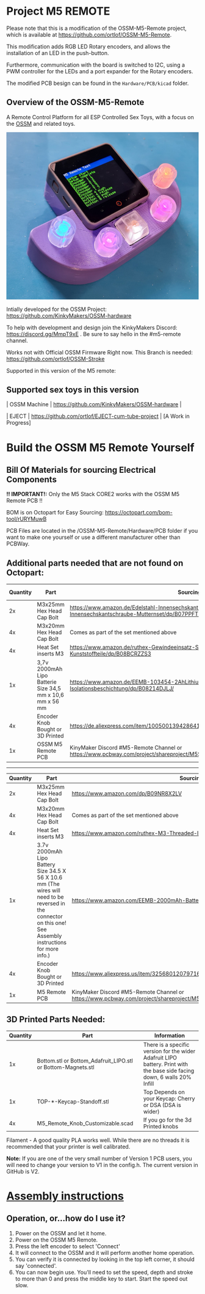 # Project M5 REMOTE

Please note that this is a modification of the OSSM-M5-Remote project, which is available at https://github.com/ortlof/OSSM-M5-Remote.

This modification adds RGB LED Rotary encoders, and allows the installation of an LED in the push-button.

Furthermore, communication with the board is switched to I2C, using a PWM controller for the LEDs and a port expander for the Rotary encoders.

The modified PCB besign can be found in the `Hardware/PCB/kicad` folder.

## Overview of the OSSM-M5-Remote

A Remote Control Platform for all ESP Controlled Sex Toys, with a focus on the [OSSM](https://github.com/KinkyMakers/OSSM-hardware) and related toys.

![Final Addon](image/remote.png?raw=true "Remote" )

Intially developed for the OSSM Project: 
https://github.com/KinkyMakers/OSSM-hardware
 

To help with development and design join the KinkyMakers Discord: https://discord.gg/MmpT9xE . Be sure to say hello in the #m5-remote channel. 

Works not with Official OSSM Firmware Right now.
This Branch is needed: https://github.com/ortlof/OSSM-Stroke

Supported in this version of the M5 remote:
## Supported sex toys in this version

| OSSM Machine | https://github.com/KinkyMakers/OSSM-hardware |

| EJECT | https://github.com/ortlof/EJECT-cum-tube-project | [A Work in Progress]



# Build the OSSM M5 Remote Yourself

## Bill Of Materials for sourcing Electrical Components

**!! IMPORTANT!:** Only the M5 Stack CORE2 works with the OSSM M5 Remote PCB !!

BOM is on Octopart for Easy Sourcing: https://octopart.com/bom-tool/rURYMuwB

PCB Files are located in the /OSSM-M5-Remote/Hardware/PCB folder if you want to make one yourself or use a different manufacturer other than PCBWay.

## Additional parts needed that are not found on Octopart:  

| Quantity | Part | Sourcing EU | Price € |
|----------|------|-------------|---------|
| 2x | M3x25mm Hex Head Cap Bolt | https://www.amazon.de/Edelstahl-Innensechskant-Bolzenset-Eisenrahmen-Mechanischer-Innensechskantschraube-Mutternset/dp/B07PPFT871/ | 12,97 € |
| 4x | M3x20mm Hex Head Cap Bolt | Comes as part of the set mentioned above | " | 
| 4x | Heat Set inserts M3 | https://www.amazon.de/ruthex-Gewindeeinsatz-St%C3%BCck-Gewindebuchsen-Kunststoffteile/dp/B08BCRZZS3 | 8,99 € |
| 1x | 3,7v 2000mAh Lipo Batterie Size 34,5 mm x 10,6 mm x 56 mm | https://www.amazon.de/EEMB-103454-2AhLithium-Schutzplatine-Isolationsbeschichtung/dp/B08214DJLJ/ | 14,89 € |
| 4x | Encoder Knob Bought or 3D Printed | https://de.aliexpress.com/item/1005001394286414.html | 5 € |
| 1x | OSSM M5 Remote PCB | KinyMaker Discord #M5-Remote Channel or https://www.pcbway.com/project/shareproject/M5Stack_Core2_Remote_Plattform_2cb5bac0.html | 15 € |

--------------------------------------------

| Quantity | Part | Sourcing US | Price $ |
|----------|------|-------------|---------|
| 2x | M3x25mm Hex Head Cap Bolt | https://www.amazon.com/dp/B09NR8X2LV | $17.99 |
| 4x | M3x20mm Hex Head Cap Bolt | Comes as part of the set mentioned above | " | 
| 4x | Heat Set inserts M3 | https://www.amazon.com/ruthex-M3-Threaded-Inserts-RX-M3x5-7/dp/B08BCRZZS3 | $10.99 |
| 1x | 3.7v 2000mAh Lipo Battery Size 34.5 X 56 X 10.6 mm (The wires will need to be reversed in the connector on this one! See Assembly instructions for more info.) | https://www.amazon.com/EEMB-2000mAh-Battery-Rechargeable-Connector/dp/B08214DJLJ/ | $14.99 |
| 4x | Encoder Knob Bought or 3D Printed | https://www.aliexpress.us/item/3256801207971662.html?gatewayAdapt=deu2usa4itemAdapt | $5.00 |
| 1x | M5 Remote PCB | KinyMaker Discord #M5-Remote Channel or https://www.pcbway.com/project/shareproject/M5Stack_Core2_Remote_Plattform_2cb5bac0.html | $30.00 |

## 3D Printed Parts Needed:

| Quantity | Part | Information |
|----------|------|-------------|
| 1x | Bottom.stl or Bottom_Adafruit_LIPO.stl or Bottom-Magnets.stl| There is a specific version for the wider Adafruit LIPO battery. Print with the base side facing down, 6 walls 20% Infill | 
| 1x | TOP-*-Keycap-Standoff.stl | Top Depends on your Keycap: Cherry or DSA (DSA is wider) | 
| 4x | M5_Remote_Knob_Customizable.scad | If you go for the 3d Printed knobs |

Filament - A good quality PLA works well. While there are no threads it is recommended that your printer is well calibrated.  

__Note:__
If you are one of the very small number of Version 1 PCB users, you will need to change your version to V1 in the config.h. The current version in GitHub is V2.

# [Assembly instructions](Assembly.md)

## Operation, or...how do I use it?

1. Power on the OSSM and let it home.
2. Power on the OSSM M5 Remote.
3. Press the left encoder to select 'Connect'
4. It will connect to the OSSM and it will perform another home operation.
5. You can verify it is connected by looking in the top left corner, it should say 'connected'.
6. You can now begin use. You'll need to set the speed, depth and stroke to more than 0 and press the middle key to start. Start the speed out slow. 
